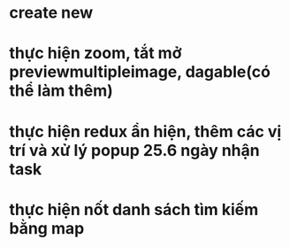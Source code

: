 # create new
# thực hiện zoom, tắt mở previewmultipleimage, dagable(có thể làm thêm)
# thực hiện redux ẩn hiện, thêm các vị trí và xử lý popup 25.6 ngày nhận task
# thực hiện nốt danh sách tìm kiếm bằng map